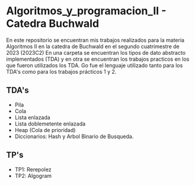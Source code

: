 # Algoritmos_y_programacion_II - Catedra Buchwald

En este repositorio se encuentran mis trabajos realizados para la materia Algoritmos II en la catedra de Buchwald en el segundo cuatrimestre de 2023 (2023C2)
En una carpeta se encuentran los tipos de dato abstracto implementados (TDA) y en otra se encuentran los trabajos practicos en los que fueron utilizados los TDA.
Go fue el lenguaje utilizado tanto para los TDA's como para los trabajos prácticos 1 y 2.

## TDA's
- Pila
- Cola
- Lista enlazada
- Lista doblemetente enlazada
- Heap (Cola de prioridad)
- Diccionarios: Hash y Arbol Binario de Busqueda.

## TP's
-  TP1: Rerepolez
-  TP2: Algogram

